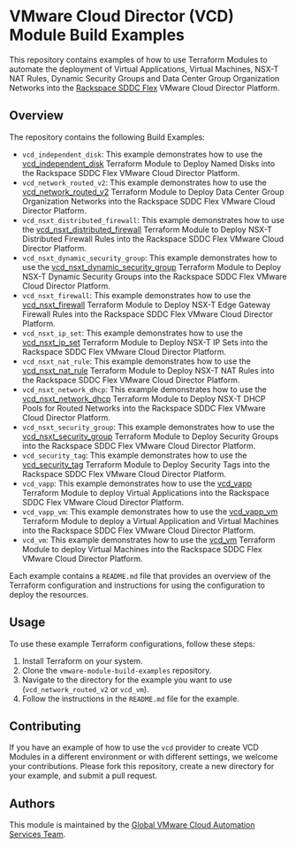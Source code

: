 # VMware Cloud Director (VCD) Module Build Examples

This repository contains examples of how to use Terraform Modules to automate the deployment of Virtual Applications, Virtual Machines, NSX-T NAT Rules, Dynamic Security Groups and Data Center Group Organization Networks into the [Rackspace SDDC Flex](https://www.rackspace.com/cloud/private/software-defined-data-center-flex) VMware Cloud Director Platform.

## Overview

The repository contains the following Build Examples:

- `vcd_independent_disk`: This example demonstrates how to use the [vcd_independent_disk](https://github.com/global-vmware/vcd_independent_disk) Terraform Module to Deploy Named Disks into the Rackspace SDDC Flex VMware Cloud Director Platform.
- `vcd_network_routed_v2`: This example demonstrates how to use the [vcd_network_routed_v2](https://github.com/global-vmware/vcd_network_routed_v2) Terraform Module to Deploy Data Center Group Organization Networks into the Rackspace SDDC Flex VMware Cloud Director Platform.
- `vcd_nsxt_distributed_firewall`: This example demonstrates how to use the [vcd_nsxt_distributed_firewall](https://github.com/global-vmware/vcd_nsxt_distributed_firewall) Terraform Module to Deploy NSX-T Distributed Firewall Rules into the Rackspace SDDC Flex VMware Cloud Director Platform.
- `vcd_nsxt_dynamic_security_group`: This example demonstrates how to use the [vcd_nsxt_dynamic_security_group](https://github.com/global-vmware/vcd_nsxt_dynamic_security_group) Terraform Module to Deploy NSX-T Dynamic Security Groups into the Rackspace SDDC Flex VMware Cloud Director Platform.
- `vcd_nsxt_firewall`: This example demonstrates how to use the [vcd_nsxt_firewall](https://github.com/global-vmware/vcd_nsxt_firewall) Terraform Module to Deploy NSX-T Edge Gateway Firewall Rules into the Rackspace SDDC Flex VMware Cloud Director Platform.
- `vcd_nsxt_ip_set`: This example demonstrates how to use the [vcd_nsxt_ip_set](https://github.com/global-vmware/vcd_nsxt_ip_set) Terraform Module to Deploy NSX-T IP Sets into the Rackspace SDDC Flex VMware Cloud Director Platform.
- `vcd_nsxt_nat_rule`: This example demonstrates how to use the [vcd_nsxt_nat_rule](https://github.com/global-vmware/vcd_nsxt_nat_rule) Terraform Module to Deploy NSX-T NAT Rules into the Rackspace SDDC Flex VMware Cloud Director Platform.
- `vcd_nsxt_network_dhcp`: This example demonstrates how to use the [vcd_nsxt_network_dhcp](https://github.com/global-vmware/vcd_nsxt_network_dhcp) Terraform Module to Deploy NSX-T DHCP Pools for Routed Networks into the Rackspace SDDC Flex VMware Cloud Director Platform.
- `vcd_nsxt_security_group`: This example demonstrates how to use the [vcd_nsxt_security_group](https://github.com/global-vmware/vcd_nsxt_security_group) Terraform Module to Deploy Security Groups into the Rackspace SDDC Flex VMware Cloud Director Platform.
- `vcd_security_tag`: This example demonstrates how to use the [vcd_security_tag](https://github.com/global-vmware/vcd_security_tag) Terraform Module to Deploy Security Tags into the Rackspace SDDC Flex VMware Cloud Director Platform.
- `vcd_vapp`: This example demonstrates how to use the [vcd_vapp](https://github.com/global-vmware/vcd_vapp) Terraform Module to deploy Virtual Applications into the Rackspace SDDC Flex VMware Cloud Director Platform.
- `vcd_vapp_vm`: This example demonstrates how to use the [vcd_vapp_vm](https://github.com/global-vmware/vcd_vapp_vm) Terraform Module to deploy a Virtual Application and Virtual Machines into the Rackspace SDDC Flex VMware Cloud Director Platform.
- `vcd_vm`: This example demonstrates how to use the [vcd_vm](https://github.com/global-vmware/vcd_vm) Terraform Module to deploy Virtual Machines into the Rackspace SDDC Flex VMware Cloud Director Platform.

Each example contains a `README.md` file that provides an overview of the Terraform configuration and instructions for using the configuration to deploy the resources.

## Usage

To use these example Terraform configurations, follow these steps:

1. Install Terraform on your system.
2. Clone the `vmware-module-build-examples` repository.
3. Navigate to the directory for the example you want to use (`vcd_network_routed_v2` or `vcd_vm`).
4. Follow the instructions in the `README.md` file for the example.

## Contributing

If you have an example of how to use the `vcd` provider to create VCD Modules in a different environment or with different settings, we welcome your contributions. Please fork this repository, create a new directory for your example, and submit a pull request.

## Authors

This module is maintained by the [Global VMware Cloud Automation Services Team](https://github.com/global-vmware).
